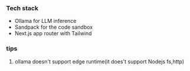 ### Tech stack
- Ollama for LLM inference
- Sandpack for the code sandbox
- Next.js app router with Tailwind

### tips
1. ollama doesn't support edge runtime(it does't support Nodejs fs,http)
